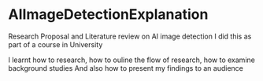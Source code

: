 # AIImageDetectionExplanation
 Research Proposal and Literature review on AI image detection
 I did this as part of a course in University

I learnt how to research, how to ouline the flow of research, how to examine background studies
And also how to present my findings to an audience 
